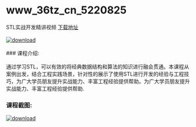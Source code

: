 # www_36tz_cn_5220825
STL实战开发精讲视频
[下载地址](http://www.36tz.cn/article/5220825 "下载地址")
<br/></br>[![download](http://36tz.cn/muke_img/2021_08_1-52-300x201.png "下载地址")](http://www.36tz.cn/article/5220825 "下载地址")
<br/></br>### 课程介绍:<br/></br>通过学习STL，可以有效的将经典数据结构和算法的知识进行融会贯通。本课程从案例出发，结合工程实践场景，针对性的展示了使用STL进行开发的经验与工程技巧，为广大学员朋友提升实战能力、丰富工程经验提供帮助。为广大学员朋友提升实战能力、丰富工程经验提供帮助.

### 课程截图:
[![download](http://36tz.cn/muke_img/2021_08_2-51.png "下载地址")](http://www.36tz.cn/article/5220825 "下载地址")
